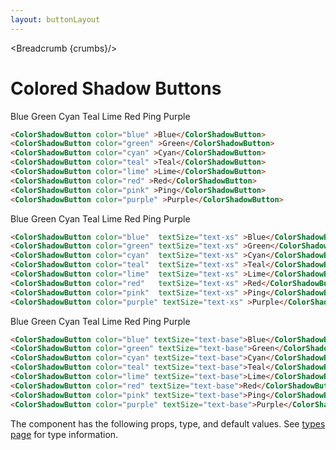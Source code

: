```yaml
---
layout: buttonLayout
---
```


<script>
  import Htwo from '../utils/Htwo.svelte'
  import ExampleDiv from '../utils/ExampleDiv.svelte'
  import { ColorShadowButton, Table, TableDefaultRow, Breadcrumb } from '$lib/index';
  import componentProps from '../props/ColorShadowButton.json'
  // Props table
  let items = componentProps.props
	let propHeader = ['Name', 'Type', 'Default']
	
	let divClass='w-full relative overflow-x-auto shadow-md sm:rounded-lg py-4'
let theadClass ='text-xs text-gray-700 uppercase bg-gray-50 dark:bg-gray-700 dark:text-white'

  let crumbs = [
    {
      label:'Home',
      href:'/'
    },
    {
      label:'Buttons',
      href:'/buttons/'
    },
    {
      label:'Colored shadow button',
      href:'/buttons/colored-shadow'
    },
  ]
</script>

<Breadcrumb {crumbs}/>

<h1 class="text-3xl w-full dark:text-white py-8">Colored Shadow Buttons</h1>

<Htwo label="text-sm" />

<ExampleDiv>
<ColorShadowButton color="blue" >Blue</ColorShadowButton>
<ColorShadowButton color="green" >Green</ColorShadowButton>
<ColorShadowButton color="cyan" >Cyan</ColorShadowButton>
<ColorShadowButton color="teal" >Teal</ColorShadowButton>
<ColorShadowButton color="lime" >Lime</ColorShadowButton>
<ColorShadowButton color="red" >Red</ColorShadowButton>
<ColorShadowButton color="pink" >Ping</ColorShadowButton>
<ColorShadowButton color="purple" >Purple</ColorShadowButton>
</ExampleDiv>

```html
<ColorShadowButton color="blue" >Blue</ColorShadowButton>
<ColorShadowButton color="green" >Green</ColorShadowButton>
<ColorShadowButton color="cyan" >Cyan</ColorShadowButton>
<ColorShadowButton color="teal" >Teal</ColorShadowButton>
<ColorShadowButton color="lime" >Lime</ColorShadowButton>
<ColorShadowButton color="red" >Red</ColorShadowButton>
<ColorShadowButton color="pink" >Ping</ColorShadowButton>
<ColorShadowButton color="purple" >Purple</ColorShadowButton>
```

<Htwo label="text-xs" />

<ExampleDiv>
<ColorShadowButton color="blue"  textSize="text-xs" >Blue</ColorShadowButton>
<ColorShadowButton color="green" textSize="text-xs" >Green</ColorShadowButton>
<ColorShadowButton color="cyan"  textSize="text-xs" >Cyan</ColorShadowButton>
<ColorShadowButton color="teal"  textSize="text-xs" >Teal</ColorShadowButton>
<ColorShadowButton color="lime"  textSize="text-xs" >Lime</ColorShadowButton>
<ColorShadowButton color="red"   textSize="text-xs" >Red</ColorShadowButton>
<ColorShadowButton color="pink"  textSize="text-xs" >Ping</ColorShadowButton>
<ColorShadowButton color="purple" textSize="text-xs" >Purple</ColorShadowButton>
</ExampleDiv>

```html
<ColorShadowButton color="blue"  textSize="text-xs" >Blue</ColorShadowButton>
<ColorShadowButton color="green" textSize="text-xs" >Green</ColorShadowButton>
<ColorShadowButton color="cyan"  textSize="text-xs" >Cyan</ColorShadowButton>
<ColorShadowButton color="teal"  textSize="text-xs" >Teal</ColorShadowButton>
<ColorShadowButton color="lime"  textSize="text-xs" >Lime</ColorShadowButton>
<ColorShadowButton color="red"   textSize="text-xs" >Red</ColorShadowButton>
<ColorShadowButton color="pink"  textSize="text-xs" >Ping</ColorShadowButton>
<ColorShadowButton color="purple" textSize="text-xs" >Purple</ColorShadowButton>
```

<Htwo label="text-base" />

<ExampleDiv>
<ColorShadowButton color="blue"  textSize="text-base" >Blue</ColorShadowButton>
<ColorShadowButton color="green" textSize="text-base" >Green</ColorShadowButton>
<ColorShadowButton color="cyan"  textSize="text-base" >Cyan</ColorShadowButton>
<ColorShadowButton color="teal"  textSize="text-base" >Teal</ColorShadowButton>
<ColorShadowButton color="lime"  textSize="text-base" >Lime</ColorShadowButton>
<ColorShadowButton color="red"   textSize="text-base" >Red</ColorShadowButton>
<ColorShadowButton color="pink"  textSize="text-base" >Ping</ColorShadowButton>
<ColorShadowButton color="purple" textSize="text-base" >Purple</ColorShadowButton>
</ExampleDiv>

```html
<ColorShadowButton color="blue" textSize="text-base">Blue</ColorShadowButton>
<ColorShadowButton color="green" textSize="text-base">Green</ColorShadowButton>
<ColorShadowButton color="cyan" textSize="text-base">Cyan</ColorShadowButton>
<ColorShadowButton color="teal" textSize="text-base">Teal</ColorShadowButton>
<ColorShadowButton color="lime" textSize="text-base">Lime</ColorShadowButton>
<ColorShadowButton color="red" textSize="text-base">Red</ColorShadowButton>
<ColorShadowButton color="pink" textSize="text-base">Ping</ColorShadowButton>
<ColorShadowButton color="purple" textSize="text-base">Purple</ColorShadowButton>
```

<Htwo label="Props" />

<p>The component has the following props, type, and default values. See <a href="/pages/types">types 
 page</a> for type information.</p>

<Table header={propHeader} {divClass} {theadClass}>
  <TableDefaultRow {items} rowState='hover' />
</Table>

